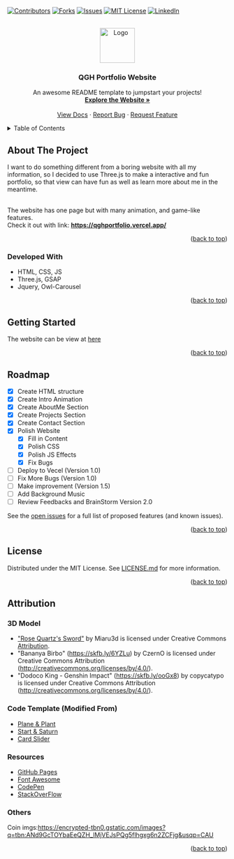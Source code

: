 <!-- Improved compatibility of back to top link: See: https://github.com/othneildrew/Best-README-Template/pull/73 -->
<a name="readme-top"></a>
<!--
*** Thanks for checking out the Best-README-Template. If you have a suggestion
*** that would make this better, please fork the repo and create a pull request
*** or simply open an issue with the tag "enhancement".
*** Don't forget to give the project a star!
*** Thanks again! Now go create something AMAZING! :D
-->



<!-- PROJECT SHIELDS -->
<!--
*** I'm using markdown "reference style" links for readability.
*** Reference links are enclosed in brackets [ ] instead of parentheses ( ).
*** See the bottom of this document for the declaration of the reference variables
*** for contributors-url, forks-url, etc. This is an optional, concise syntax you may use.
*** https://www.markdownguide.org/basic-syntax/#reference-style-links
-->
[![Contributors][contributors-shield]][contributors-url]
[![Forks][forks-shield]][forks-url]
[![Issues][issues-shield]][issues-url]
[![MIT License][license-shield]][license-url]
[![LinkedIn][linkedin-shield]][linkedin-url]



<!-- PROJECT LOGO -->
<br />
<div align="center">
  <a href="https://qghportfolio.vercel.app/">
    <img src="client\assets\imgs\FaceTitle.ico" alt="Logo" width="80" height="80">
  </a>

  <h3 align="center">QGH Portfolio Website</h3>

  <p align="center">
    An awesome README template to jumpstart your projects!
    <br />
    <a href="https://qghportfolio.vercel.app/"><strong>Explore the Website »</strong></a>
    <br />
    <br />
    <a href="https://github.com/QGH11/QGH-Portfolio-Website">View Docs</a>
    ·
    <a href="https://github.com/QGH11/QGH-Portfolio-Website/issues">Report Bug</a>
    ·
    <a href="https://github.com/QGH11/QGH-Portfolio-Website/issues">Request Feature</a>
  </p>
</div>



<!-- TABLE OF CONTENTS -->
<details>
  <summary>Table of Contents</summary>
  <ol>
    <li>
      <a href="#about-the-project">About The Project</a>
      <ul>
        <li><a href="#developed-with">Developed With</a></li>
      </ul>
    </li>
    <li><a href="#roadmap">Roadmap</a></li>
    <li><a href="#license">License</a></li>
    <li><a href="#attribution">Attribution</a></li>
  </ol>
</details>



<!-- ABOUT THE PROJECT -->
## About The Project
I want to do something different from a boring website with all my information, so I decided to use Three.js to make a interactive and fun portfolio, so that view can have fun as well as learn more about me in the meantime.

<br />
The website has one page but with many animation, and game-like features.

<br />
Check it out with link: <a href="https://qghportfolio.vercel.app/"><strong>https://qghportfolio.vercel.app/</strong></a>

<p align="right">(<a href="#readme-top">back to top</a>)</p>


### Developed With
* HTML, CSS, JS
* Three.js, GSAP
* Jquery, Owl-Carousel

<p align="right">(<a href="#readme-top">back to top</a>)</p>



<!-- GETTING STARTED -->
## Getting Started
The website can be view at [here](https://qghportfolio.vercel.app/)

<p align="right">(<a href="#readme-top">back to top</a>)</p>


<!-- ROADMAP -->
## Roadmap
- [x] Create HTML structure
- [x] Create Intro Animation
- [x] Create AboutMe Section
- [x] Create Projects Section
- [x] Create Contact Section
- [x] Polish Website
    - [x] Fill in Content
    - [x] Polish CSS
    - [x] Polish JS Effects
    - [x] Fix Bugs
- [ ] Deploy to Vecel (Version 1.0)
- [ ] Fix More Bugs (Version 1.0)
- [ ] Make improvement (Version 1.5)
- [ ] Add Background Music
- [ ] Review Feedbacks and BrainStorm Version 2.0

See the [open issues](https://github.com/QGH11/QGH-Portfolio-Website/issues) for a full list of proposed features (and known issues).

<p align="right">(<a href="#readme-top">back to top</a>)</p>



<!-- LICENSE -->
## License
Distributed under the MIT License. See [LICENSE.md][license-url] for more information.

<p align="right">(<a href="#readme-top">back to top</a>)</p>

<!-- ACKNOWLEDGMENTS -->
## Attribution

### 3D Model
* ["Rose Quartz's Sword"](https://skfb.ly/6uXo8) by Miaru3d is licensed under Creative Commons [Attribution](http://creativecommons.org/licenses/by/4.0/).
* "Bananya Birbo" (https://skfb.ly/6YZLu) by CzernO is licensed under Creative Commons Attribution (http://creativecommons.org/licenses/by/4.0/).
* "Dodoco King - Genshin Impact" (https://skfb.ly/ooGx8) by copycatypo is licensed under Creative Commons Attribution (http://creativecommons.org/licenses/by/4.0/).

### Code Template (Modified From)
* [Plane & Plant](https://codepen.io/Zultan/pen/mwGZBP)
* [Start & Saturn](https://codepen.io/elliezen/pen/yMqqWe) 
* [Card Slider](https://codepen.io/yudizsolutions/pen/wvzrPoj) 

### Resources
* [GitHub Pages](https://pages.github.com)
* [Font Awesome](https://fontawesome.com)
* [CodePen](https://codepen.io/trending)
* [StackOverFlow](https://stackoverflow.com/)

### Others
Coin imgs:https://encrypted-tbn0.gstatic.com/images?q=tbn:ANd9GcTOYbaEeQZH_lMjVEJsPQg5flhgxg6n2ZCFjg&usqp=CAU

<p align="right">(<a href="#readme-top">back to top</a>)</p>





<!-- MARKDOWN LINKS & IMAGES -->
[contributors-shield]: https://img.shields.io/github/contributors/othneildrew/Best-README-Template.svg?style=for-the-badge
[contributors-url]: https://github.com/QGH11/QGH-Portfolio-Website/graphs/contributors
[forks-shield]: https://img.shields.io/github/forks/othneildrew/Best-README-Template.svg?style=for-the-badge
[forks-url]: https://github.com/QGH11/QGH-Portfolio-Website/network/members
[issues-shield]: https://img.shields.io/github/issues/othneildrew/Best-README-Template.svg?style=for-the-badge
[issues-url]: https://github.com/QGH11/QGH-Portfolio-Website/issues
[license-shield]: https://img.shields.io/github/license/othneildrew/Best-README-Template.svg?style=for-the-badge
[license-url]: https://github.com/QGH11/QGH-Portfolio-Website/blob/main/LICENSE.md
[linkedin-shield]: https://img.shields.io/badge/-LinkedIn-black.svg?style=for-the-badge&logo=linkedin&colorB=555
[linkedin-url]: https://www.linkedin.com/in/antonio-qiao/
[JQuery.com]: https://img.shields.io/badge/jQuery-0769AD?style=for-the-badge&logo=jquery&logoColor=white
[JQuery-url]: https://jquery.com 


